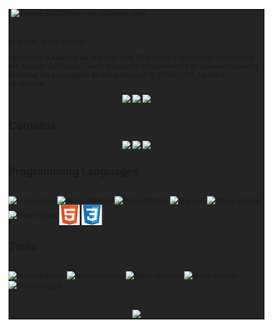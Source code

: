 
<div style="background-color: #242424;">
            
  [![Typing SVG](https://readme-typing-svg.herokuapp.com/?color=FF0000&size=35&center=true&vCenter=true&width=1000&lines=Olá.Sou+Mário+Diego;Um+Desenvolvedor+em+Desenvolvimento;)](https://git.io/typing-svg)

# 
Hi there!, Mário Dhiego 

Estatístico e Analista de Trânsito com 19 anos de Experiência Profissional em Análise de Dados. Tenho excelente conhecimento de desenvolvimento backend em Linguagem de Programação R, HTML/CSS, LaTeX e JavaScript.

<p align='center'>
<img height="120em" src="https://github-readme-streak-stats.herokuapp.com?user=lramon2001&theme=algolia&include_all_commits=true"/>
   <a href="https://github-readme-stats.vercel.app/api?username=MarioDhiego&show_icons=true&count_private=true">
       <img height= 120 src="https://github-readme-stats.vercel.app/api?username=MarioDhiego&show_icons=true&count_private=true"/></a>
   <a href="https://github.com/MarioDhiego/github-readme-stats">
       <img height= 120 src="https://github-readme-stats.vercel.app/api/top-langs/?username=MarioDhiego&layout=compact"/></a>
</p>

## Contatos:

<div>
<p align='center'>
<a href="https://instagram.com/dhiego_valente/" target="_blank"><img loading="lazy" src="https://img.shields.io/badge/-Instagram-%23E4405F?style=for-the-badge&logo=instagram&logoColor=white" target="_blank"></a>
<a href = "mailto:diego.vatente@gmail.com"><img loading="lazy" src="https://img.shields.io/badge/Gmail-D14836?style=for-the-badge&logo=gmail&logoColor=white" target="_blank"></a>
<a href="https://br.linkedin.com/in/mario-diego-rocha-valente-6bb892254/" target="_blank"><img loading="lazy" src="https://img.shields.io/badge/-LinkedIn-%230077B5?style=for-the-badge&logo=linkedin&logoColor=white" target="_blank"></a>   
</p>
</div>


## Programming Languages

<div style="display: inline_block"><br>
<img align="center" alt="Mario-Spss" height="40" width="40" src="https://cdn.jsdelivr.net/gh/devicons/devicon/icons/spss/spss-plain.svg"/>
<img align="center" alt="Mario-Minitab" height="40" width="40" src="https://cdn.jsdelivr.net/gh/devicons/devicon/icons/minitab/minitab-original.svg"/>
<img align="center" alt="Mario-Matlab" height="40" width="40" src="https://cdn.jsdelivr.net/gh/devicons/devicon/icons/matlab/matlab-original.svg"/>
<img align="center" alt="Mario-R" height="40" width="40" src="https://cdn.jsdelivr.net/gh/devicons/devicon/icons/r/r-original.svg"/>
<img align="center" alt="Mario-python" height="40" width="40" src="https://cdn.jsdelivr.net/gh/devicons/devicon/icons/python/python-original-wordmark.svg"/>
<img align="center" alt="Mario-Latex" height="40" width="40" src="https://cdn.jsdelivr.net/gh/devicons/devicon/icons/latex/latex-original.svg"/>
<img align="center" alt="Mario-HTML" height="40" width="40" src="https://raw.githubusercontent.com/devicons/devicon/master/icons/html5/html5-original.svg"/>
<img align="center" alt="Mario-CSS" height="40" width="40" src="https://raw.githubusercontent.com/devicons/devicon/master/icons/css3/css3-original.svg"/>
</div>

 ## Tools
 
<div style="display: inline_block"><br>
<img align="center" alt="Mario-RStudio" height="40" width="40" src="https://cdn.jsdelivr.net/gh/devicons/devicon/icons/rstudio/rstudio-original.svg"/>
 <img align="center" alt="Mario-RStudio" height="40" width="40" src="https://cdn.jsdelivr.net/gh/devicons/devicon/icons/vscode/vscode-original-wordmark.svg" />
<img align="center" alt="Mario-RStudio" height="40" width="40" src="https://cdn.jsdelivr.net/gh/devicons/devicon/icons/jupyter/jupyter-original-wordmark.svg" />
 <img align="center" alt="Mario-Github" height="40" width="40" src="https://cdn.jsdelivr.net/gh/devicons/devicon/icons/github/github-original-wordmark.svg" />
<img align="center" alt="Mario-Kaggle" height="40" width="40" src="https://cdn.jsdelivr.net/gh/devicons/devicon/icons/kaggle/kaggle-original-wordmark.svg" />
  
   ##



<div align="center" style="margin: 40px 0">
   <a href="https://github.com/MarioDhiego/github-profile-views-counter">
       <img width="175px" src="https://komarev.com/ghpvc/?username=MarioDhiego&color=DE002D">
   </a>
</div>










